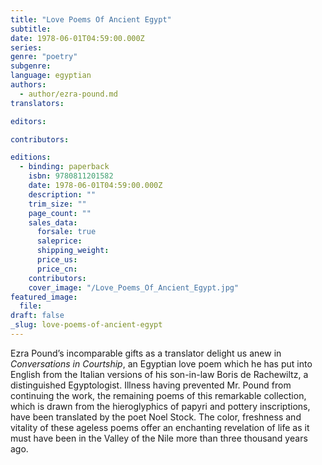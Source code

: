 ```yaml
---
title: "Love Poems Of Ancient Egypt"
subtitle:
date: 1978-06-01T04:59:00.000Z
series:
genre: "poetry"
subgenre:
language: egyptian
authors:
  - author/ezra-pound.md
translators:

editors:

contributors:

editions:
  - binding: paperback
    isbn: 9780811201582
    date: 1978-06-01T04:59:00.000Z
    description: ""
    trim_size: ""
    page_count: ""
    sales_data:
      forsale: true
      saleprice:
      shipping_weight:
      price_us:
      price_cn:
    contributors:
    cover_image: "/Love_Poems_Of_Ancient_Egypt.jpg"
featured_image:
  file:
draft: false
_slug: love-poems-of-ancient-egypt
---
```


Ezra Pound’s incomparable gifts as a translator delight us anew in _Conversations in Courtship_, an Egyptian love poem which he has put into English from the Italian versions of his son-in-law Boris de Rachewiltz, a distinguished Egyptologist. Illness having prevented Mr. Pound from continuing the work, the remaining poems of this remarkable collection, which is drawn from the hieroglyphics of papyri and pottery inscriptions, have been translated by the poet Noel Stock. The color, freshness and vitality of these ageless poems offer an enchanting revelation of life as it must have been in the Valley of the Nile more than three thousand years ago.

